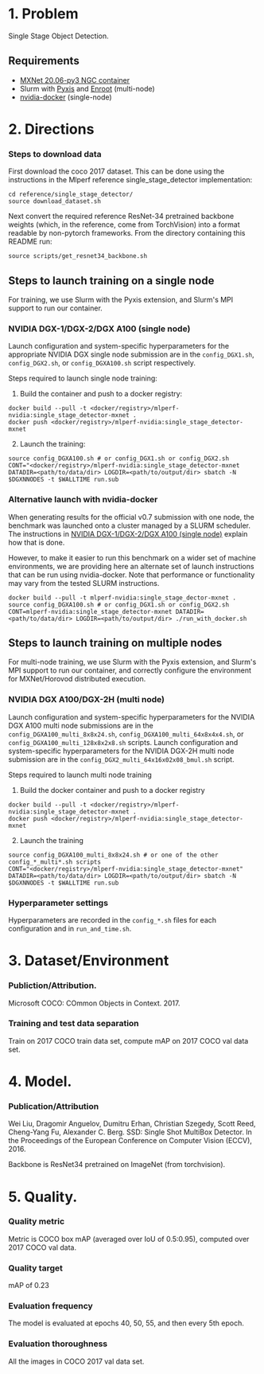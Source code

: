 # 1. Problem

Single Stage Object Detection.

## Requirements
* [MXNet 20.06-py3 NGC container](https://ngc.nvidia.com/registry/nvidia-mxnet)
* Slurm with [Pyxis](https://github.com/NVIDIA/pyxis) and [Enroot](https://github.com/NVIDIA/enroot) (multi-node)
* [nvidia-docker](https://github.com/NVIDIA/nvidia-docker) (single-node)

# 2. Directions

### Steps to download data

First download the coco 2017 dataset.  This can be done using the instructions
in the Mlperf reference single_stage_detector implementation:

```
cd reference/single_stage_detector/
source download_dataset.sh
```

Next convert the required reference ResNet-34 pretrained backbone weights
(which, in the reference, come from TorchVision) into a format readable by
non-pytorch frameworks.  From the directory containing this README run:

```
source scripts/get_resnet34_backbone.sh
```

## Steps to launch training on a single node

For training, we use Slurm with the Pyxis extension, and Slurm's MPI support to
run our container.

### NVIDIA DGX-1/DGX-2/DGX A100 (single node)

Launch configuration and system-specific hyperparameters for the appropriate
NVIDIA DGX single node submission are in the `config_DGX1.sh`,
`config_DGX2.sh`, or `config_DGXA100.sh` script respectively.

Steps required to launch single node training:

1. Build the container and push to a docker registry:
```
docker build --pull -t <docker/registry>/mlperf-nvidia:single_stage_detector-mxnet .
docker push <docker/registry>/mlperf-nvidia:single_stage_detector-mxnet
```
2. Launch the training:

```
source config_DGXA100.sh # or config_DGX1.sh or config_DGX2.sh
CONT="<docker/registry>/mlperf-nvidia:single_stage_detector-mxnet DATADIR=<path/to/data/dir> LOGDIR=<path/to/output/dir> sbatch -N $DGXNNODES -t $WALLTIME run.sub
```

### Alternative launch with nvidia-docker

When generating results for the official v0.7 submission with one node, the
benchmark was launched onto a cluster managed by a SLURM scheduler. The
instructions in [NVIDIA DGX-1/DGX-2/DGX A100 (single
node)](#nvidia-dgx-1dgx-2dgx-a100-single-node) explain how that is done.

However, to make it easier to run this benchmark on a wider set of machine
environments, we are providing here an alternate set of launch instructions
that can be run using nvidia-docker. Note that performance or functionality may
vary from the tested SLURM instructions.

```
docker build --pull -t mlperf-nvidia:single_stage_dector-mxnet .
source config_DGXA100.sh # or config_DGX1.sh or config_DGX2.sh
CONT=mlperf-nvidia:single_stage_detector-mxnet DATADIR=<path/to/data/dir> LOGDIR=<path/to/output/dir> ./run_with_docker.sh
```


## Steps to launch training on multiple nodes

For multi-node training, we use Slurm with the Pyxis extension, and Slurm's MPI
support to run our container, and correctly configure the environment for
MXNet/Horovod distributed execution.

### NVIDIA DGX A100/DGX-2H (multi node)

Launch configuration and system-specific hyperparameters for the NVIDIA DGX
A100 multi node submissions are in the `config_DGXA100_multi_8x8x24.sh`,
`config_DGXA100_multi_64x8x4x4.sh`, or `config_DGXA100_multi_128x8x2x8.sh`
scripts.
Launch configuration and system-specific hyperparameters for the NVIDIA DGX-2H
multi node submission are in the `config_DGX2_multi_64x16x02x08_bmul.sh`
script.

Steps required to launch multi node training

1. Build the docker container and push to a docker registry
```
docker build --pull -t <docker/registry>/mlperf-nvidia:single_stage_detector-mxnet .
docker push <docker/registry>/mlperf-nvidia:single_stage_detector-mxnet
```

2. Launch the training
```
source config_DGXA100_multi_8x8x24.sh # or one of the other config_*_multi*.sh scripts
CONT="<docker/registry>/mlperf-nvidia:single_stage_detector-mxnet" DATADIR=<path/to/data/dir> LOGDIR=<path/to/output/dir> sbatch -N $DGXNNODES -t $WALLTIME run.sub
```

### Hyperparameter settings

Hyperparameters are recorded in the `config_*.sh` files for each configuration and in `run_and_time.sh`.

# 3. Dataset/Environment
### Publiction/Attribution.
Microsoft COCO: COmmon Objects in Context. 2017.

### Training and test data separation
Train on 2017 COCO train data set, compute mAP on 2017 COCO val data set.

# 4. Model.
### Publication/Attribution
Wei Liu, Dragomir Anguelov, Dumitru Erhan, Christian Szegedy, Scott Reed, Cheng-Yang Fu, Alexander C. Berg. SSD: Single Shot MultiBox Detector. In the Proceedings of the European Conference on Computer Vision (ECCV), 2016.

Backbone is ResNet34 pretrained on ImageNet (from torchvision).

# 5. Quality.
### Quality metric
Metric is COCO box mAP (averaged over IoU of 0.5:0.95), computed over 2017 COCO val data.

### Quality target
mAP of 0.23

### Evaluation frequency
The model is evaluated at epochs 40, 50, 55, and then every 5th epoch.

### Evaluation thoroughness
All the images in COCO 2017 val data set.
